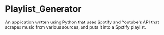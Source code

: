 # Playlist_Generator
An application written using Python that uses Spotify and Youtube's API that scrapes music from various sources, and puts it into a Spotify playlist.
